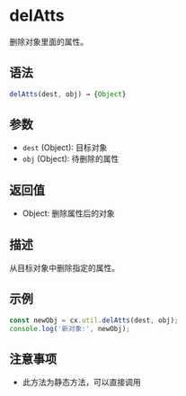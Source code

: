 # delAtts

删除对象里面的属性。

## 语法

```javascript
delAtts(dest, obj) → {Object}
```

## 参数

- `dest` (Object): 目标对象
- `obj` (Object): 待删除的属性

## 返回值

- Object: 删除属性后的对象

## 描述

从目标对象中删除指定的属性。

## 示例

```javascript
const newObj = cx.util.delAtts(dest, obj);
console.log('新对象:', newObj);
```

## 注意事项

- 此方法为静态方法，可以直接调用 